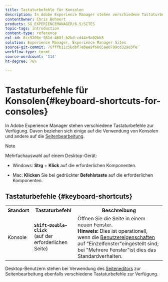 ```yaml
---
title: Tastaturbefehle für Konsolen
description: In Adobe Experience Manager stehen verschiedene Tastaturbefehle zur Verfügung. Davon beziehen sich einige auf die Verwendung von Konsolen und andere auf die Seitenbearbeitung.
contentOwner: Chris Bohnert
products: SG_EXPERIENCEMANAGER/6.5/SITES
topic-tags: introduction
content-type: reference
exl-id: 8cc9200e-981d-468f-b2bd-cd44e9a02bb5
solution: Experience Manager, Experience Manager Sites
source-git-commit: 76fffb11c56dbf7ebee9f6805ae0799cd32985fe
workflow-type: tm+mt
source-wordcount: '114'
ht-degree: 76%

---
```


# Tastaturbefehle für Konsolen{#keyboard-shortcuts-for-consoles}

In Adobe Experience Manager stehen verschiedene Tastaturbefehle zur Verfügung. Davon beziehen sich einige auf die Verwendung von Konsolen und andere auf die [Seitenbearbeitung](/help/sites-classic-ui-authoring/classic-page-author-keyboard-shortcuts.md).

>[!NOTE]
>
>Mehrfachauswahl auf einem Desktop-Gerät:
>
>* Windows: **Strg** + **Klick** auf die erforderlichen Komponenten.
>
>* Mac: **Klicken** Sie bei gedrückter **Befehlstaste** auf die erforderlichen Komponenten.
>

## Tastaturbefehle {#keyboard-shortcuts}

<table>
 <tbody>
  <tr>
   <th>Standort</th>
   <th>Tastaturbefehl</th>
   <th>Beschreibung</th>
  </tr>
  <tr>
   <td>Konsole</td>
   <td><strong><code>Shift-Double-Click</code></strong><br /> (auf der erforderlichen Seite)</td>
   <td>Öffnen Sie die Seite in einem neuen Fenster.<br /> <strong>Hinweis:</strong> Dies ist operationell, wenn die <a href="/help/sites-classic-ui-authoring/author-env-user-props.md">Benutzereigenschaften</a> auf "Einzelfenster"eingestellt sind; bei "Mehrere Fenster"ist dies das Standardverhalten.</td>
  </tr>
 </tbody>
</table>

Desktop-Benutzern stehen bei Verwendung des [Seiteneditors](/help/sites-classic-ui-authoring/classic-page-author-keyboard-shortcuts.md) zur Seitenbearbeitung ebenfalls verschiedene Tastaturbefehle zur Verfügung.
